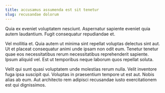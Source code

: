 ```yaml
---
title: accusamus assumenda est sit tenetur
slug: recusandae dolorum
---
```


Quia ex eveniet voluptatem nesciunt. Aspernatur sapiente eveniet quia autem laudantium. Fugit consequatur repudiandae et.

Vel mollitia et. Quia autem ut minima sint repellat voluptas delectus sint aut. Ut et placeat consequatur animi unde ipsam non odit eum. Tenetur tenetur quae eos necessitatibus rerum necessitatibus reprehenderit sapiente. Ipsum aliquid vel. Est ut temporibus neque laborum quos repellat soluta.

Velit qui sunt quasi voluptatem unde molestias rerum nulla. Velit inventore fuga ipsa suscipit qui. Voluptas in praesentium tempore ut est aut. Nobis alias ab eum. Aut architecto rem adipisci recusandae iusto exercitationem est qui dignissimos.
